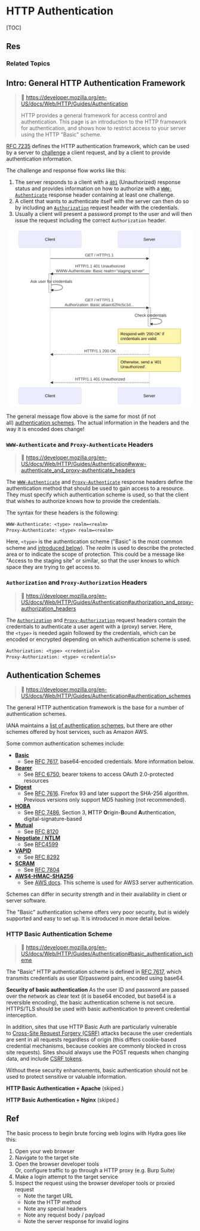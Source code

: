 # HTTP Authentication

[TOC]



## Res
### Related Topics



## Intro: General HTTP Authentication Framework
> 🔗 https://developer.mozilla.org/en-US/docs/Web/HTTP/Guides/Authentication
> 
> HTTP provides a general framework for access control and authentication. This page is an introduction to the HTTP framework for authentication, and shows how to restrict access to your server using the HTTP "Basic" scheme.

[RFC 7235](https://datatracker.ietf.org/doc/html/rfc7235) defines the HTTP authentication framework, which can be used by a server to [challenge](https://developer.mozilla.org/en-US/docs/Glossary/Challenge) a client request, and by a client to provide authentication information.

The challenge and response flow works like this:
1. The server responds to a client with a [`401`](https://developer.mozilla.org/en-US/docs/Web/HTTP/Reference/Status/401) (Unauthorized) response status and provides information on how to authorize with a [`WWW-Authenticate`](https://developer.mozilla.org/en-US/docs/Web/HTTP/Reference/Headers/WWW-Authenticate) response header containing at least one challenge.
2. A client that wants to authenticate itself with the server can then do so by including an [`Authorization`](https://developer.mozilla.org/en-US/docs/Web/HTTP/Reference/Headers/Authorization) request header with the credentials.
3. Usually a client will present a password prompt to the user and will then issue the request including the correct `Authorization` header.

![basic-http-auth](../../../../../../../../Assets/Pics/basic-http-auth.svg)

The general message flow above is the same for most (if not all) [authentication schemes](https://developer.mozilla.org/en-US/docs/Web/HTTP/Guides/Authentication#authentication_schemes). The actual information in the headers and the way it is encoded does change!


### `WWW-Authenticate` and `Proxy-Authenticate` Headers
> 🔗 https://developer.mozilla.org/en-US/docs/Web/HTTP/Guides/Authentication#www-authenticate_and_proxy-authenticate_headers

The [`WWW-Authenticate`](https://developer.mozilla.org/en-US/docs/Web/HTTP/Reference/Headers/WWW-Authenticate) and [`Proxy-Authenticate`](https://developer.mozilla.org/en-US/docs/Web/HTTP/Reference/Headers/Proxy-Authenticate) response headers define the authentication method that should be used to gain access to a resource. They must specify which authentication scheme is used, so that the client that wishes to authorize knows how to provide the credentials.

The syntax for these headers is the following:

``` http
WWW-Authenticate: <type> realm=<realm>
Proxy-Authenticate: <type> realm=<realm>
```

Here, `<type>` is the authentication scheme ("Basic" is the most common scheme and [introduced below](https://developer.mozilla.org/en-US/docs/Web/HTTP/Guides/Authentication#basic_authentication_scheme)). The _realm_ is used to describe the protected area or to indicate the scope of protection. This could be a message like "Access to the staging site" or similar, so that the user knows to which space they are trying to get access to.


### `Authorization` and `Proxy-Authorization` Headers
> 🔗 https://developer.mozilla.org/en-US/docs/Web/HTTP/Guides/Authentication#authorization_and_proxy-authorization_headers

The [`Authorization`](https://developer.mozilla.org/en-US/docs/Web/HTTP/Reference/Headers/Authorization) and [`Proxy-Authorization`](https://developer.mozilla.org/en-US/docs/Web/HTTP/Reference/Headers/Proxy-Authorization) request headers contain the credentials to authenticate a user agent with a (proxy) server. Here, the `<type>` is needed again followed by the credentials, which can be encoded or encrypted depending on which authentication scheme is used.

``` HTTP
Authorization: <type> <credentials>
Proxy-Authorization: <type> <credentials>
```



## Authentication Schemes
> 🔗 https://developer.mozilla.org/en-US/docs/Web/HTTP/Guides/Authentication#authentication_schemes

The general HTTP authentication framework is the base for a number of authentication schemes.

IANA maintains a [list of authentication schemes](https://www.iana.org/assignments/http-authschemes/http-authschemes.xhtml), but there are other schemes offered by host services, such as Amazon AWS.

Some common authentication schemes include:
- [**Basic**](https://developer.mozilla.org/en-US/docs/Web/HTTP/Guides/Authentication#basic)
	- See [RFC 7617](https://datatracker.ietf.org/doc/html/rfc7617), base64-encoded credentials. More information below.
- [**Bearer**](https://developer.mozilla.org/en-US/docs/Web/HTTP/Guides/Authentication#bearer)
	- See [RFC 6750](https://datatracker.ietf.org/doc/html/rfc6750), bearer tokens to access OAuth 2.0-protected resources
- [**Digest**](https://developer.mozilla.org/en-US/docs/Web/HTTP/Guides/Authentication#digest)
	- See [RFC 7616](https://datatracker.ietf.org/doc/html/rfc7616). Firefox 93 and later support the SHA-256 algorithm. Previous versions only support MD5 hashing (not recommended).
- [**HOBA**](https://developer.mozilla.org/en-US/docs/Web/HTTP/Guides/Authentication#hoba)
	- See [RFC 7486](https://datatracker.ietf.org/doc/html/rfc7486), Section 3, **H**TTP **O**rigin-**B**ound **A**uthentication, digital-signature-based
- [**Mutual**](https://developer.mozilla.org/en-US/docs/Web/HTTP/Guides/Authentication#mutual)
	- See [RFC 8120](https://datatracker.ietf.org/doc/html/rfc8120)
- [**Negotiate** / **NTLM**](https://developer.mozilla.org/en-US/docs/Web/HTTP/Guides/Authentication#negotiate)
	- See [RFC4599](https://datatracker.ietf.org/doc/html/rfc4559)
- [**VAPID**](https://developer.mozilla.org/en-US/docs/Web/HTTP/Guides/Authentication#vapid)
	- See [RFC 8292](https://datatracker.ietf.org/doc/html/rfc8292)
- [**SCRAM**](https://developer.mozilla.org/en-US/docs/Web/HTTP/Guides/Authentication#scram)
	- See [RFC 7804](https://datatracker.ietf.org/doc/html/rfc7804)
- [**AWS4-HMAC-SHA256**](https://developer.mozilla.org/en-US/docs/Web/HTTP/Guides/Authentication#aws4-hmac-sha256)
	- See [AWS docs](https://docs.aws.amazon.com/AmazonS3/latest/API/sigv4-auth-using-authorization-header.html). This scheme is used for AWS3 server authentication.

Schemes can differ in security strength and in their availability in client or server software.

The "Basic" authentication scheme offers very poor security, but is widely supported and easy to set up. It is introduced in more detail below.


### HTTP Basic Authentication Scheme
> 🔗 https://developer.mozilla.org/en-US/docs/Web/HTTP/Guides/Authentication#basic_authentication_scheme

The "Basic" HTTP authentication scheme is defined in [RFC 7617](https://datatracker.ietf.org/doc/html/rfc7617), which transmits credentials as user ID/password pairs, encoded using base64.


**Security of basic authentication**
As the user ID and password are passed over the network as clear text (it is base64 encoded, but base64 is a reversible encoding), the basic authentication scheme is not secure. HTTPS/TLS should be used with basic authentication to prevent credential interception.

In addition, sites that use HTTP Basic Auth are particularly vulnerable to [Cross-Site Request Forgery (CSRF)](https://developer.mozilla.org/en-US/docs/Glossary/CSRF) attacks because the user credentials are sent in all requests regardless of origin (this differs cookie-based credential mechanisms, because cookies are commonly blocked in cross site requests). Sites should always use the POST requests when changing data, and include [CSRF tokens](https://developer.mozilla.org/en-US/docs/Web/Security/Attacks/CSRF).

Without these security enhancements, basic authentication should not be used to protect sensitive or valuable information.


**HTTP Basic Authentication + Apache**
(skiped.)

**HTTP Basic Authentication + Nginx**
(skiped.)



## Ref
[ "Basic Authentication" in Five Minutes | OktaDev - Youtube]: https://youtu.be/rhi1eIjSbvk?si=9OI5sKXIJP0svBsH

[Brute Force HTTP Basic Authentication with Hydra | 0xBEN]: https://notes.benheater.com/books/hydra/page/brute-force-http-basic-authentication-with-hydra
The basic process to begin brute forcing web logins with Hydra goes like this:  
1. Open your web browser
2. Navigate to the target site
3. Open the browser developer tools  
    Or, configure traffic to go through a HTTP proxy (e.g. Burp Suite)
4. Make a login attempt to the target service
5. Inspect the request using the browser developer tools or proxied request
    - Note the target URL
    - Note the HTTP method
    - Note any special headers
    - Note any request body / payload
    - Note the server response for invalid logins

